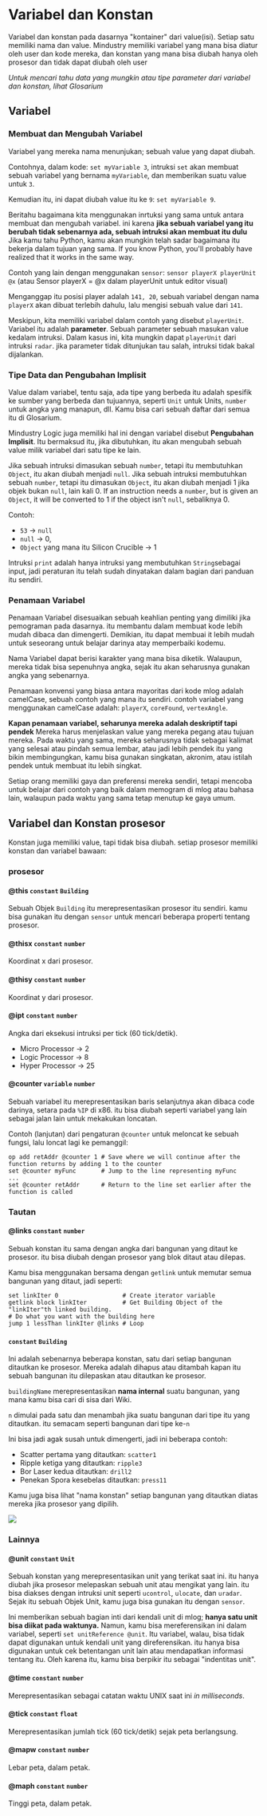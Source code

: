 # Variabel dan Konstan

Variabel dan konstan pada dasarnya "kontainer" dari value(isi). Setiap satu memiliki nama dan value. Mindustry memiliki variabel yang mana bisa diatur oleh user dan kode mereka, dan konstan yang mana bisa diubah hanya oleh prosesor dan tidak dapat diubah oleh user

*Untuk mencari tahu data yang mungkin atau tipe parameter dari variabel dan konstan, lihat Glosarium*

## Variabel

### Membuat dan Mengubah Variabel

Variabel yang mereka nama menunjukan; sebuah value yang dapat diubah.

Contohnya, dalam kode: `set myVariable 3`, intruksi `set` akan membuat sebuah variabel yang bernama `myVariable`, dan memberikan suatu value untuk `3`.

Kemudian itu, ini dapat diubah value itu ke `9`: `set myVariable 9`.

Beritahu bagaimana kita menggunakan inrtuksi yang sama untuk antara membuat dan mengubah variabel. ini karena **jika sebuah variabel yang itu berubah tidak sebenarnya ada, sebuah intruksi akan membuat itu dulu**
Jika kamu tahu Python, kamu akan mungkin telah sadar bagaimana itu bekerja dalam tujuan yang sama.
If you know Python, you'll probably have realized that it works in the same way.


Contoh yang lain dengan menggunakan `sensor`: `sensor playerX playerUnit @x` (atau Sensor playerX = @x dalam playerUnit untuk editor visual)

Menganggap itu posisi player adalah `141, 20`, sebuah variabel dengan nama `playerX` akan dibuat terlebih dahulu, lalu mengisi sebuah value dari `141`.

Meskipun, kita memiliki variabel dalam contoh yang disebut `playerUnit`. Variabel itu adalah **parameter**. Sebuah parameter sebuah masukan value kedalam intruksi. Dalam kasus ini, kita mungkin dapat `playerUnit` dari intruksi `radar`. jika parameter tidak ditunjukan tau salah, intruksi tidak bakal dijalankan.

### Tipe Data dan Pengubahan Implisit


Value dalam variabel, tentu saja, ada tipe yang berbeda itu adalah spesifik ke sumber yang berbeda
dan tujuannya, seperti `Unit` untuk Units, `number` untuk angka yang manapun, dll. Kamu bisa cari sebuah daftar dari semua itu di Glosarium.

Mindustry Logic juga memiliki hal ini dengan variabel disebut **Pengubahan Implisit**. Itu bermaksud itu, jika dibutuhkan, itu akan mengubah sebuah value milik variabel dari satu tipe ke lain.

Jika sebuah intruksi dimasukan sebuah `number`, tetapi itu membutuhkan `Object`, itu akan diubah menjadi `null`. 
Jika sebuah intruksi membutuhkan sebuah `number`, tetapi itu dimasukan `Object`, itu akan diubah menjadi 1 jika objek bukan `null`, lain kali 0. 
If an instruction needs a `number`, but is given an `Object`, it will be converted to 1 if the object isn't `null`, sebaliknya 0.

Contoh:

* `53` -> `null`
* `null` -> 0,
* `Object` yang mana itu Silicon Crucible -> 1

Intruksi `print` adalah hanya intruksi yang membutuhkan `String`sebagai input, jadi peraturan itu telah sudah dinyatakan dalam bagian dari panduan itu sendiri.

### Penamaan Variabel

Penamaan Variabel disesuaikan sebuah keahlian penting yang dimiliki jika pemograman pada dasarnya. itu membantu dalam membuat kode lebih mudah dibaca dan dimengerti. Demikian, itu dapat membuai it lebih mudah untuk seseorang untuk belajar darinya atay memperbaiki kodemu.

Nama Variabel dapat berisi karakter yang mana bisa diketik. Walaupun, mereka tidak bisa sepenuhnya angka, sejak itu akan seharusnya gunakan angka yang sebenarnya.

Penamaan konvensi yang biasa antara mayoritas dari kode mlog adalah camelCase, sebuah contoh yang mana itu sendiri. contoh variabel yang menggunakan camelCase adalah: `playerX`, `coreFound`, `vertexAngle`. 

**Kapan penamaan variabel, seharunya mereka adalah deskriptif tapi pendek** Mereka harus menjelaskan value yang mereka pegang atau tujuan mereka. Pada waktu yang sama, mereka seharusnya tidak sebagai kalimat yang selesai atau pindah semua lembar, atau jadi lebih pendek itu yang bikin membingungkan, kamu bisa gunakan singkatan, akronim, atau istilah pendek untuk membuat itu lebih singkat.

Setiap orang memiliki gaya dan preferensi mereka sendiri, tetapi mencoba untuk belajar dari contoh yang baik dalam memogram di mlog atau bahasa lain, walaupun pada waktu yang sama tetap menutup ke gaya umum.

## Variabel dan Konstan prosesor

Konstan juga memiliki value, tapi tidak bisa diubah. setiap prosesor memiliki konstan dan variabel bawaan:

### prosesor

#### @this `constant` `Building`

Sebuah Objek `Building` itu merepresentasikan prosesor itu sendiri. kamu bisa gunakan itu dengan `sensor` untuk mencari beberapa properti tentang prosesor.

#### @thisx `constant` `number`

Koordinat x dari prosesor.

#### @thisy `constant` `number`

Koordinat y dari prosesor.

#### @ipt `constant` `number`

Angka dari eksekusi intruksi per tick (60 tick/detik).

* Micro Processor -> 2
* Logic Processor -> 8
* Hyper Processor -> 25 

#### @counter `variable` `number`

Sebuah variabel itu merepresentasikan baris selanjutnya akan dibaca code darinya, setara pada `%IP` di x86. itu bisa diubah seperti variabel yang lain sebagai jalan lain untuk mekakukan loncatan.

Contoh (lanjutan) dari pengaturan `@counter` untuk meloncat ke sebuah fungsi, lalu loncat lagi ke pemanggil:

```
op add retAddr @counter 1 # Save where we will continue after the function returns by adding 1 to the counter
set @counter myFunc       # Jump to the line representing myFunc
...
set @counter retAddr      # Return to the line set earlier after the function is called
```
### Tautan

#### @links `constant` `number`

Sebuah konstan itu sama dengan angka dari bangunan yang ditaut ke prosesor. itu bisa diubah dengan prosesor yang blok ditaut atau dilepas.

Kamu bisa menggunakan bersama dengan `getlink` untuk memutar semua bangunan yang ditaut, jadi seperti:

```
set linkIter 0                  # Create iterator variable
getlink block linkIter          # Get Building Object of the "linkIter"th linked building.
# Do what you want with the building here
jump 1 lessThan linkIter @links # Loop
```

#### <buidingName><n> `constant` `Building`

Ini adalah sebenarnya beberapa konstan, satu dari setiap bangunan ditautkan ke prosesor. Mereka adalah dihapus atau ditambah kapan itu sebuah bangunan itu dilepaskan atau ditautkan ke prosesor. 

`buildingName` merepresentasikan **nama internal** suatu bangunan, yang mana kamu bisa cari di sisa dari Wiki.

`n` dimulai pada satu dan menambah jika suatu bangunan dari tipe itu yang ditautkan. itu semacam seperti bangunan dari tipe ke-`n`

Ini bisa jadi agak susah untuk dimengerti, jadi ini beberapa contoh:

* Scatter pertama yang ditautkan: `scatter1`
* Ripple ketiga yang ditautkan: `ripple3`
* Bor Laser kedua ditautkan: `drill2`
* Penekan Spora kesebelas ditautkan: `press11`

Kamu juga bisa lihat "nama konstan" setiap bangunan yang ditautkan diatas mereka jika prosesor yang dipilih.

<img src="/wiki/images/misc/logic-variables-constants-links-linkedBuilding.png">

### Lainnya

#### @unit `constant` `Unit`

Sebuah konstan yang merepresentasikan unit yang terikat saat ini. itu hanya diubah jika prosesor melepaskan sebuah unit atau mengikat yang lain. itu bisa diakses dengan intruksi unit seperti `ucontrol`, `ulocate`, dan `uradar`. Sejak itu sebuah Objek Unit, kamu juga bisa gunakan itu dengan `sensor`.

Ini memberikan sebuah bagian inti dari kendali unit di mlog; **hanya satu unit bisa diikat pada waktunya.** Namun, kamu bisa mereferensikan ini dalam variabel, seperti `set unitReference @unit`. Itu variabel, walau, bisa tidak dapat digunakan untuk kendali unit yang direferensikan. itu hanya bisa digunakan untuk cek betentangan unit lain atau mendapatkan informasi tentang itu. Oleh karena itu, kamu bisa berpikir itu sebagai "indentitas unit".

#### @time `constant` `number`

Merepresentasikan sebagai catatan waktu UNIX saat ini *in milliseconds*.

#### @tick `constant` `float`

Merepresentasikan jumlah tick (60 tick/detik) sejak peta berlangsung.

#### @mapw `constant` `number`

Lebar peta, dalam petak.

#### @maph `constant` `number`

Tinggi peta, dalam petak.
